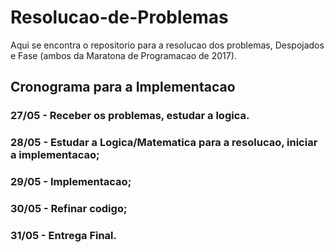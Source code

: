 # Resolucao-de-Problemas

Aqui se encontra o repositorio para a resolucao dos problemas, Despojados e Fase (ambos da Maratona de Programacao de 2017). 

## Cronograma para a Implementacao

### 27/05 - Receber os problemas, estudar a logica.
### 28/05 - Estudar a Logica/Matematica para a resolucao, iniciar a implementacao;
### 29/05 - Implementacao;
### 30/05 - Refinar codigo;
### 31/05 - Entrega Final.
